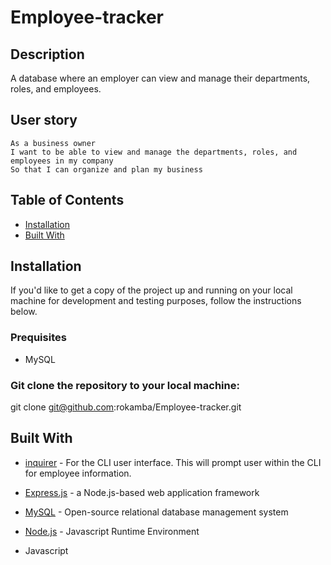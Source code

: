 # Employee-tracker

## Description

A database where an employer can view and manage their departments, roles, and employees.

## User story

``` 
As a business owner
I want to be able to view and manage the departments, roles, and employees in my company
So that I can organize and plan my business

```


## Table of Contents
            
* [Installation](#Installation)
* [Built With](#Usage) 


## Installation

If you'd like to get a copy of the project up and running on your local machine for development and testing purposes, follow the instructions below.

### Prequisites

- MySQL 

### Git clone the repository to your local machine:

 git clone git@github.com:rokamba/Employee-tracker.git


## Built With

- [inquirer](https://www.npmjs.com/package/inquirer) - For the CLI user interface. This will prompt user within the CLI for employee information.

- [Express.js](https://expressjs.com/) - a Node.js-based web application framework
- [MySQL](https://mysql.com/) - Open-source relational database management system
- [Node.js](https://nodejs.org/en/) - Javascript Runtime Environment

- Javascript
